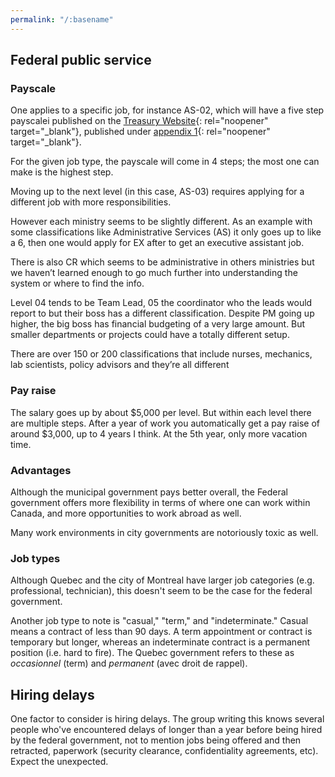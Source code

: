 ```yaml
---
permalink: "/:basename"
---
```

## Federal public service
### Payscale
One applies to a specific job, for instance AS-02, which will have a five step payscalei published on the [Treasury Website](https://www.tbs-sct.canada.ca/pubs_pol/hrpubs/coll_agre/rates-taux-eng.asp){: rel="noopener" target="_blank"}, published under [appendix 1](https://www.tbs-sct.canada.ca/agreements-conventions/view-visualiser-eng.aspx?id=15#tocxx327742){: rel="noopener" target="_blank"}.

For the given job type, the payscale will come in 4 steps; the most one can make is the highest step.

Moving up to the next level (in this case, AS-03) requires applying for a different job with more responsibilities.

However each ministry seems to be slightly different. As an example with some classifications like Administrative Services (AS) it only goes up to like a 6, then one would apply for EX after to get an executive assistant job.

There is also CR which seems to be administrative in others ministries but we haven’t learned enough to go much further into understanding the system or where to find the info.

Level 04 tends to be Team Lead, 05 the coordinator who the leads would report to but their boss has a different classification. Despite PM going up higher, the big boss has financial budgeting of a very large amount. But smaller departments or projects could have a totally different setup.

There are over 150 or 200 classifications that include nurses, mechanics, lab scientists, policy advisors and they’re all different

### Pay raise
The salary goes up by about $5,000 per level. But within each level there are multiple steps. After a year of work you automatically get a pay raise of around $3,000, up to 4 years I think. At the 5th year, only more vacation time.

### Advantages
Although the municipal government pays better overall, the Federal government offers more flexibility in terms of where one can work within Canada, and more opportunities to work abroad as well.

Many work environments in city governments are notoriously toxic as well.

### Job types
Although Quebec and the city of Montreal have larger job categories (e.g. professional, technician), this doesn't seem to be the case for the federal government.

Another job type to note is "casual," "term," and "indeterminate." Casual means a contract of less than 90 days. A term appointment or contract is temporary but longer, whereas an indeterminate contract is a permanent position (i.e. hard to fire). The Quebec government refers to these as *occasionnel* (term) and *permanent* (avec droit de rappel).

## Hiring delays
One factor to consider is hiring delays. The group writing this knows several people who've encountered delays of longer than a year before being hired by the federal government, not to mention jobs being offered and then retracted, paperwork (security clearance, confidentiality agreements, etc). Expect the unexpected.
